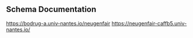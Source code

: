 ## Schema Documentation

https://bodrug-a.univ-nantes.io/neugenfair
https://neugenfair-caffb5.univ-nantes.io/

